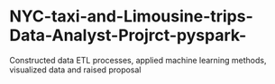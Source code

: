 # NYC-taxi-and-Limousine-trips-Data-Analyst-Projrct-pyspark-
Constructed data ETL processes, applied machine learning methods, visualized data and raised proposal
